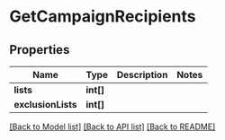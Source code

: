 # GetCampaignRecipients

## Properties
Name | Type | Description | Notes
------------ | ------------- | ------------- | -------------
**lists** | **int[]** |  | 
**exclusionLists** | **int[]** |  | 

[[Back to Model list]](../../README.md#documentation-for-models) [[Back to API list]](../../README.md#documentation-for-api-endpoints) [[Back to README]](../../README.md)


